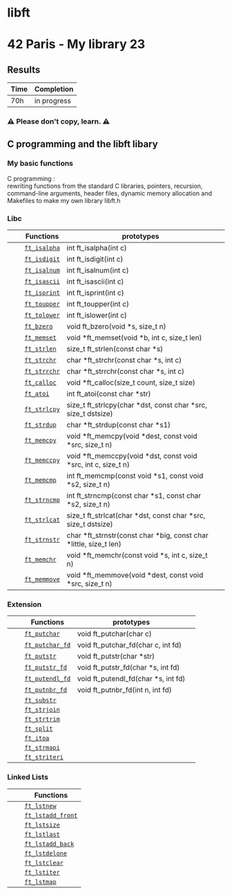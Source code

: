 # libft
# 42 Paris - My library 23

## Results

 | Time | Completion |
 | --- | ----|
 | 70h | in progress |
 
### ⚠️  Please don't copy, learn. ⚠️

## C programming and the libft libary
 ### My basic functions
C programming : <br> rewriting functions from the standard C libraries, 
pointers, recursion, command-line arguments, header files, 
dynamic memory allocation and Makefiles to make my own library libft.h

### Libc

|   |   |  Functions      | prototypes             |  |
|---|---|-------------|---|------------------------|
|  |  | [`ft_isalpha`]()  | int ft\_isalpha(int c) |
|  |  | [`ft_isdigit`]()  | int ft\_isdigit(int c) |
|  |  | [`ft_isalnum`]()  | int ft\_isalnum(int c) |
|  |  | [`ft_isascii`]()  | int ft\_isascii(int c) |
|  |  | [`ft_isprint`]()  | int ft\_isprint(int c) |
|  |  | [`ft_toupper`]()  | int ft\_toupper(int c) |
|  |  | [`ft_tolower`]()  | int ft\_islower(int c) |
|  |  | [`ft_bzero`]()  | void ft\_bzero(void \*s, size\_t n) |
|  |  | [`ft_memset`]()  | void \*ft\_memset(void \*b, int c, size\_t len) |
|  |  | [`ft_strlen`]()  | size\_t ft\_strlen(const char \*s) |
|  |  | [`ft_strchr`]()  | char \*ft\_strchr(const char \*s, int c) |
|  |  | [`ft_strrchr`]()  | char \*ft\_strrchr(const char \*s, int c) |
|  |  | [`ft_calloc`]()  | void	\*ft\_calloc(size\_t count, size\_t size) |
|  |  | [`ft_atoi`]()  | int	ft\_atoi(const char \*str) |
|  |  | [`ft_strlcpy`]()  | size\_t	ft\_strlcpy(char \*dst, const char \*src, size\_t dstsize) |
|  |  | [`ft_strdup`]() | char	\*ft\_strdup(const char \*s1) |
|  |  | [`ft_memcpy`]()  | void	\*ft\_memcpy(void \*dest, const void \*src, size\_t n) |
|  |  | [`ft_memccpy`]()  | void   \*ft\_memccpy(void \*dst, const void \*src, int c, size\_t n) |
|  |  | [`ft_memcmp`]()  | int	ft\_memcmp(const void \*s1, const void \*s2, size\_t n) |
|  |  | [`ft_strncmp`]()  | int	ft\_strncmp(const char \*s1, const char \*s2, size\_t n) |
|  |  | [`ft_strlcat`]()  | size\_t  ft\_strlcat(char \*dst, const char \*src, size\_t dstsize)|
|  |  | [`ft_strnstr`]()  | char	\*ft\_strnstr(const char \*big, const char \*little, size\_t len) |
|  |  | [`ft_memchr`]()  | void	\*ft\_memchr(const void \*s, int c, size\_t n) |
|  |  | [`ft_memmove`]()  | void	\*ft\_memmove(void \*dest, const void \*src, size\_t n)  |

### Extension

|   |   |  Functions      | prototypes             |  |
|---|---|-------------|---|------------------------|
|   |   | [`ft_putchar`]()  |void	ft\_putchar(char c) |
|   |   | [`ft_putchar_fd`]()  |void	ft\_putchar\_fd(char c, int fd) |
|   |   | [`ft_putstr`]()  |void	ft\_putstr(char \*str)
|   |   | [`ft_putstr_fd`]()  |void	ft\_putstr\_fd(char \*s, int fd) |
|   |   | [`ft_putendl_fd`]()  |void	ft\_putendl\_fd(char \*s, int fd) |
|   |   | [`ft_putnbr_fd`]()  | void	ft\_putnbr\_fd(int n, int fd) |
|   |   | [`ft_substr`]()  |
|   |   | [`ft_strjoin`]()  |
|   |   | [`ft_strtrim`]()  |
|   |   | [`ft_split`]()  |
|   |   | [`ft_itoa`]()  |
|   |   | [`ft_strmapi`]()  |
|   |   | [`ft_striteri`]()  |

### Linked Lists

|  |  |  Functions  |
|---|---|-------------|
|   |   | [`ft_lstnew`]()  |
|   |   | [`ft_lstadd_front`]()  |
|   |   | [`ft_lstsize`]()  |
|   |   | [`ft_lstlast`]()  |
|   |   | [`ft_lstadd_back`]()  |
|   |   | [`ft_lstdelone`]()  |
|   |   | [`ft_lstclear`]()  |
|   |   | [`ft_lstiter`]()  |
|   |   | [`ft_lstmap`]()  |

